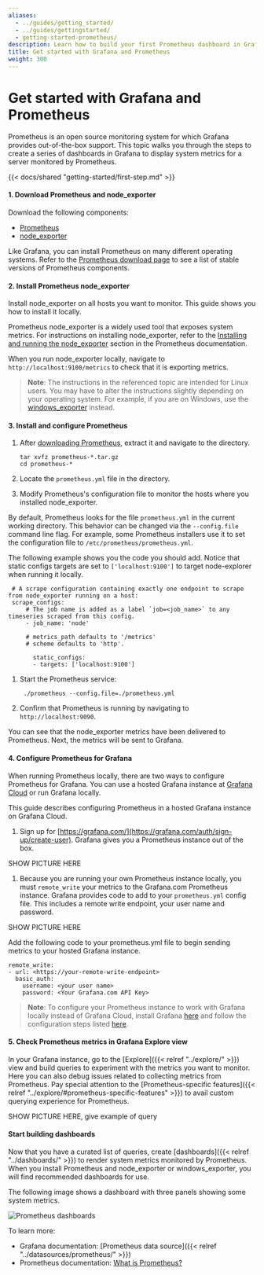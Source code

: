 ```yaml
---
aliases:
  - ../guides/getting_started/
  - ../guides/gettingstarted/
  - getting-started-prometheus/
description: Learn how to build your first Prometheus dashboard in Grafana.
title: Get started with Grafana and Prometheus
weight: 300
---
```


# Get started with Grafana and Prometheus

Prometheus is an open source monitoring system for which Grafana provides out-of-the-box support. This topic walks you through the steps to create a series of dashboards in Grafana to display system metrics for a server monitored by Prometheus.

{{< docs/shared "getting-started/first-step.md" >}}

#### 1. Download Prometheus and node_exporter

Download the following components:

- [Prometheus](https://prometheus.io/download/#prometheus)
- [node_exporter](https://prometheus.io/download/#node_exporter)

Like Grafana, you can install Prometheus on many different operating systems. Refer to the [Prometheus download page](https://prometheus.io/download/) to see a list of stable versions of Prometheus components.

#### 2. Install Prometheus node_exporter

Install node_exporter on all hosts you want to monitor. This guide shows you how to install it locally. 

Prometheus node_exporter is a widely used tool that exposes system metrics. For instructions on installing node_exporter, refer to the [Installing and running the node_exporter](https://prometheus.io/docs/guides/node-exporter/#installing-and-running-the-node-exporter) section in the Prometheus documentation.

When you run node_exporter locally, navigate to `http://localhost:9100/metrics` to check that it is exporting metrics.

> **Note**: The instructions in the referenced topic are intended for Linux users. You may have to alter the instructions slightly depending on your operating system. For example, if you are on Windows, use the [windows_exporter](https://github.com/prometheus-community/windows_exporter) instead.

#### 3. Install and configure Prometheus

1. After [downloading Prometheus](https://prometheus.io/download/#prometheus), extract it and navigate to the directory.

   ```
   tar xvfz prometheus-*.tar.gz
   cd prometheus-*
   ```

1. Locate the `prometheus.yml` file in the directory.

1. Modify Prometheus's configuration file to monitor the hosts where you installed node_exporter. 

By default, Prometheus looks for the file `prometheus.yml` in the current working directory. This behavior can be changed via the `--config.file` command line flag. For example, some Prometheus installers use it to set the configuration file to `/etc/prometheus/prometheus.yml`. 

The following example shows you the code you should add. Notice that static configs targets are set to `['localhost:9100']` to target node-explorer when running it locally.

   ```
    # A scrape configuration containing exactly one endpoint to scrape from node_exporter running on a host:
    scrape_configs:
        # The job name is added as a label `job=<job_name>` to any timeseries scraped from this config.
        - job_name: 'node'

        # metrics_path defaults to '/metrics'
        # scheme defaults to 'http'.

          static_configs:
          - targets: ['localhost:9100']
   ```

1. Start the Prometheus service:

   ```
    ./prometheus --config.file=./prometheus.yml
   ```

1. Confirm that Prometheus is running by navigating to `http://localhost:9090`. 

You can see that the node_exporter metrics have been delivered to Prometheus. Next, the metrics will be sent to Grafana.

#### 4. Configure Prometheus for Grafana

When running Prometheus locally, there are two ways to configure Prometheus for Grafana. You can use a hosted Grafana instance at [Grafana Cloud](https://grafana.com/) or run Grafana locally. 

This guide describes configuring Prometheus in a hosted Grafana instance on Grafana Cloud.

1. Sign up for [https://grafana.com/](https://grafana.com/auth/sign-up/create-user). Grafana gives you a Prometheus instance out of the box.

SHOW PICTURE HERE

1. Because you are running your own Prometheus instance locally, you must `remote_write` your metrics to the Grafana.com Prometheus instance. Grafana provides code to add to your `prometheus.yml` config file. This includes a remote write endpoint, your user name and password.

SHOW PICTURE HERE

Add the following code to your prometheus.yml file to begin sending metrics to your hosted Grafana instance.

```
remote_write:
- url: <https://your-remote-write-endpoint>
  basic_auth:
    username: <your user name>
    password: <Your Grafana.com API Key>
```

> **Note**: To configure your Prometheus instance to work with Grafana locally instead of Grafana Cloud, install Grafana [here](https://grafana.com/grafana/download) and follow the configuration steps listed [here](https://grafana.com/docs/grafana/latest/datasources/prometheus/#configure-the-data-source).

#### 5. Check Prometheus metrics in Grafana Explore view

In your Grafana instance, go to the [Explore]({{< relref "../explore/" >}}) view and build queries to experiment with the metrics you want to monitor. Here you can also debug issues related to collecting metrics from Prometheus. Pay special attention to the [Prometheus-specific features]({{< relref "../explore/#prometheus-specific-features" >}}) to avail custom querying experience for Prometheus.

SHOW PICTURE HERE, give example of query

#### Start building dashboards

Now that you have a curated list of queries, create [dashboards]({{< relref "../dashboards/" >}}) to render system metrics monitored by Prometheus. When you install Prometheus and node_exporter or windows_exporter, you will find recommended dashboards for use.

The following image shows a dashboard with three panels showing some system metrics.

![Prometheus dashboards](/static/img/docs/getting-started/simple_grafana_prom_dashboard.png)

To learn more:

- Grafana documentation: [Prometheus data source]({{< relref "../datasources/prometheus/" >}})
- Prometheus documentation: [What is Prometheus?](https://prometheus.io/docs/introduction/overview/)
